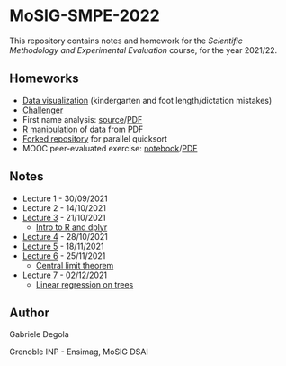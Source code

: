 # MoSIG-SMPE-2022

This repository contains notes and homework for the *Scientific Methodology and Experimental Evaluation* course,
for the year 2021/22.

## Homeworks

- [Data visualization](homeworks/dataviz.ipynb) (kindergarten and foot length/dictation mistakes)
- [Challenger](homeworks/challenger.ipynb)
- First name analysis: [source](homeworks/firstnames.Rmd)/[PDF](homeworks/firstnames.pdf)
- [R manipulation](homeworks/r_manipulation.pdf) of data from PDF
- [Forked repository](https://github.com/gabridego/M2R-ParallelQuicksort) for parallel quicksort
- MOOC peer-evaluated exercise: [notebook](https://app-learninglab.inria.fr/moocrr/gitlab/9a2196f412490e364d01db02df46721d/mooc-rr/blob/master/module3/exo3/Around%20Simpson's%20Paradox.ipynb)/[PDF](homeworks/peer_evaluated.pdf)

## Notes

- Lecture 1 - 30/09/2021
- Lecture 2 - 14/10/2021
- [Lecture 3](notes/lecture3.md) - 21/10/2021
	- [Intro to R and dplyr](notes/lecture3_dplyr.html)
- [Lecture 4](notes/lecture4.md) - 28/10/2021
- [Lecture 5](notes/lecture5.md) - 18/11/2021
- [Lecture 6](notes/lecture6.md) - 25/11/2021
	- [Central limit theorem](notes/lecture6_clt.pdf)
- [Lecture 7](notes/lecture7.md) - 02/12/2021
	- [Linear regression on trees](notes/lecture7_linregr.html)

## Author

Gabriele Degola

Grenoble INP - Ensimag, MoSIG DSAI